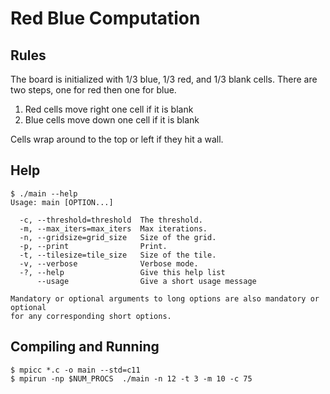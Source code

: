 # Red Blue Computation

## Rules
The board is initialized with 1/3 blue, 1/3 red, and 1/3 blank cells. There are
two steps, one for red then one for blue.

 1. Red cells move right one cell if it is blank
 2. Blue cells move down one cell if it is blank

Cells wrap around to the top or left if they hit a wall.

## Help

```
$ ./main --help
Usage: main [OPTION...]

  -c, --threshold=threshold  The threshold.
  -m, --max_iters=max_iters  Max iterations.
  -n, --gridsize=grid_size   Size of the grid.
  -p, --print                Print.
  -t, --tilesize=tile_size   Size of the tile.
  -v, --verbose              Verbose mode.
  -?, --help                 Give this help list
      --usage                Give a short usage message

Mandatory or optional arguments to long options are also mandatory or optional
for any corresponding short options.
```

## Compiling and Running

```
$ mpicc *.c -o main --std=c11
$ mpirun -np $NUM_PROCS  ./main -n 12 -t 3 -m 10 -c 75
```


